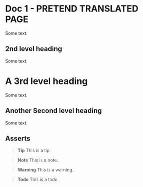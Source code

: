 # Doc 1 - PRETEND TRANSLATED PAGE

Some text. 

## 2nd level heading

Some text. 

# A 3rd level heading

Some text. 

## Another Second level heading

Some text. 

## Asserts

> **Tip** This is a tip.

<span></span>
> **Note** This is a note.

<span></span>
> **Warning** This is a warning.

<span></span>
> **Todo** This is a todo.